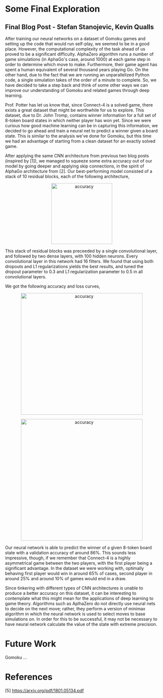 # Some Final Exploration 
## Final Blog Post - Stefan Stanojevic, Kevin Qualls

After training our neural networks on a dataset of Gomoku games and setting up the code that would run self-play, we seemed to be in a good place. However, the computational complexity of the task ahead of us proved to be a significant difficulty. AlphaZero algorithm runs a number of game simulations (in AphaGo's case, around 1000) at each game step in order to determine which move to make. Furthermore, their game agent has spent a human equivalent of several thousand years playing Go. On the other hand, due to the fact that we are running an unparallelized Python code, a single simulation takes of the order of a minute to complete. So, we have decided to take a step back and think of some other ways we can improve our understanding of Gomoku and related games through deep learning.

Prof. Potter has let us know that, since Connect-4 is a solved game, there exists a great dataset that might be worthwhile for us to explore. This dataset, due to Dr. John Tromp, contains winner information for a full set of 8-token board states in which neither player has won yet. Since we were curious how good machine learning can be in capturing this information, we decided to go ahead and train a neural net to predict a winner given a board state. This is similar to the analysis we've done for Gomoku, but this time we had an advantage of starting from a clean dataset for an exactly solved game. 

After applying the same CNN architecture from previous two blog posts (inspired by [1]), we managed to squeeze some extra accuracy out of our model by going deeper and applying skip connections, in the spirit of AlphaGo architecture from [2]. Our best-performing model consisted of a stack of 10 residual blocks, each of the following architecture,

<p align="center">
<img width="200" alt="accuracy" src="https://user-images.githubusercontent.com/31740043/81613680-e68ed600-93ac-11ea-840a-c94590e37cbc.png">
</p>

This stack of residual blocks was preceeded by a single convolutional layer, and followed by two dense layers, with 100 hidden neurons. Every convolutional layer in this network had 16 filters. We found that using both dropouts and L1 regularizations yields the best results, and tuned the dropout parameter to 0.3 and L1 regularization parameter to 0.5 in all convolutional layers.

We got the following accuracy and loss curves,

<p align="center">
<img width="400" alt="accuracy" src="https://user-images.githubusercontent.com/31740043/81614631-53ef3680-93ae-11ea-9396-aed87004b5c0.png">
</p>

<p align="center">
<img width="400" alt="accuracy" src="https://user-images.githubusercontent.com/31740043/81521369-fd81e980-9314-11ea-9beb-9213ecd440a2.png">
</p>

Our neural network is able to predict the winner of a given 8-token board state with a validation accuracy of around 86%. This sounds less impressive, though, if we remember that Connect-4 is a highly asymmetrical game between the two players, with the first player being a significant advantage. In the dataset we were working with, optimally behaving first player would win in around 65% of cases, second player in around 25% and around 10% of games would end in a draw.

Since tinkering with different types of CNN architectures is unable to produce a better accuracy on this dataset, it can be interesting to contemplate what this might mean for the applications of deep learning to game theory. Algorithms such as AplhaZero do not directly use neural nets to decide on the next move; rather, they perform a version of minimax algorithm in which the neural network is used to select moves to base simulations on. In order for this to be successful, it may not be necessary to have neural network calculate the value of the state with extreme precision.

# Future Work

Gomoku ...

# References

[5] https://arxiv.org/pdf/1801.05134.pdf
